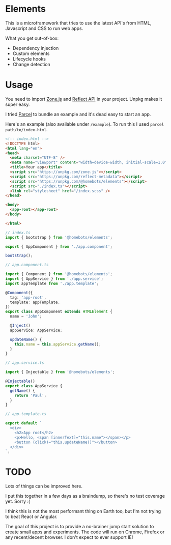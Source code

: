 # Elements

This is a microframework that tries to use the latest API's from HTML, Javascript and CSS to run web apps.

What you get out-of-box:

- Dependency injection
- Custom elements
- Lifecycle hooks
- Change detection

# Usage

You need to import [Zone.js](https://www.npmjs.com/package/zone.js) and [Reflect API](https://www.npmjs.com/package/reflect-metadata) in your project.
Unpkg makes it super easy.

I tried [Parcel](https://parceljs.org) to bundle an example and it's dead easy to start an app.

Here's an example (also available under `/example`). To run this I used `parcel path/to/index.html`.

```html
<!-- index.html -->
<!DOCTYPE html>
<html lang="en">
<head>
  <meta charset="UTF-8" />
  <meta name="viewport" content="width=device-width, initial-scale=1.0" />
  <title>Your app</title>
  <script src="https://unpkg.com/zone.js"></script>
  <script src="https://unpkg.com/reflect-metadata"></script>
  <script src="https://unpkg.com/@homebots/elements"></script>
  <script src="./index.ts"></script>
  <link rel="stylesheet" href="/index.scss" />
</head>

<body>
  <app-root></app-root>
</body>

</html>
```

```typescript
// index.ts
import { bootstrap } from '@homebots/elements';

export { AppComponent } from './app.component';

bootstrap();
```

```typescript
// app.component.ts

import { Component } from '@homebots/elements';
import { AppService } from './app.service';
import appTemplate from './app.template';

@Component({
  tag: 'app-root',
  template: appTemplate,
})
export class AppComponent extends HTMLElement {
  name = 'John';

  @Inject()
  appService: AppService;

  updateName() {
    this.name = this.appService.getName();
  }
}
```

```typescript
// app.service.ts

import { Injectable } from '@homebots/elements';

@Injectable()
export class AppService {
  getName() {
    return 'Paul';
  }
}
```

```typescript
// app.template.ts

export default `
  <div>
    <h2>App root</h2>
    <p>Hello, <span [innerText]="this.name"></span></p>
    <button (click)="this.updateName()"></button>
  </div>
`;

```

# TODO

Lots of things can be improved here.

I put this together in a few days as a braindump, so there's no test coverage yet. Sorry :(

I think this is not the most performant thing on Earth too, but I'm not trying to beat React or Angular.

The goal of this project is to provide a no-brainer jump start solution to create small apps and experiments.
The code will run on Chrome, Firefox or any recent/decent browser. I don't expect to ever support IE!
